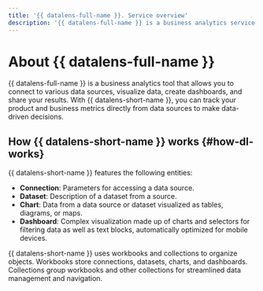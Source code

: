 ```yaml
---
title: '{{ datalens-full-name }}. Service overview'
description: '{{ datalens-full-name }} is a business analytics service. allows you to connect to various data sources, visualize data, create dashboards, and share your results. This article will help you understand the relationship between entities and the difference between a workbook and collection.'
---
```



# About {{ datalens-full-name }}


{{ datalens-full-name }} is a business analytics tool that allows you to connect to various data sources, visualize data, create dashboards, and share your results. With {{ datalens-short-name }}, you can track your product and business metrics directly from data sources to make data-driven decisions.



## How {{ datalens-short-name }} works {#how-dl-works}


{{ datalens-short-name }} features the following entities:

* **Connection**: Parameters for accessing a data source.
* **Dataset**: Description of a dataset from a source.
* **Chart**: Data from a data source or dataset visualized as tables, diagrams, or maps.
* **Dashboard**: Complex visualization made up of charts and selectors for filtering data as well as text blocks, automatically optimized for mobile devices.

{{ datalens-short-name }} uses workbooks and collections to organize objects. Workbooks store connections, datasets, charts, and dashboards. Collections group workbooks and other collections for streamlined data management and navigation.


